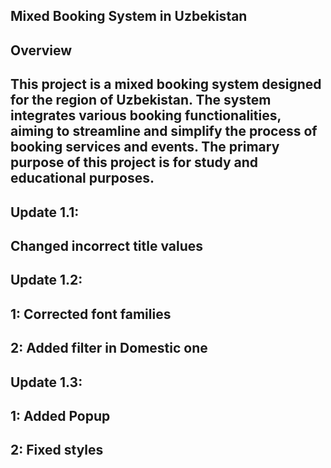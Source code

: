 ## Mixed Booking System in Uzbekistan

## Overview

## This project is a mixed booking system designed for the region of Uzbekistan. The system integrates various booking functionalities, aiming to streamline and simplify the process of booking services and events. The primary purpose of this project is for study and educational purposes.

## Update 1.1:
## Changed incorrect title values

## Update 1.2: 
## 1: Corrected font families
## 2: Added filter in Domestic one

## Update 1.3:
## 1: Added Popup
## 2: Fixed styles